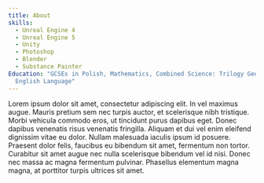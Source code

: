 ```yaml
---
title: About
skills:
  - Unreal Engine 4
  - Unreal Engine 5
  - Unity
  - Photoshop
  - Blender
  - Substance Painter
Education: "GCSEs in Polish, Mathematics, Combined Science: Trilogy Geography,
  English Language"
---
```

Lorem ipsum dolor sit amet, consectetur adipiscing elit. In vel maximus augue. Mauris pretium sem nec turpis auctor, et scelerisque nibh tristique. Morbi vehicula commodo eros, ut tincidunt purus dapibus eget. Donec dapibus venenatis risus venenatis fringilla. Aliquam et dui vel enim eleifend dignissim vitae eu dolor. Nullam malesuada iaculis ipsum id posuere. Praesent dolor felis, faucibus eu bibendum sit amet, fermentum non tortor. Curabitur sit amet augue nec nulla scelerisque bibendum vel id nisi. Donec nec massa ac magna fermentum pulvinar. Phasellus elementum magna magna, at porttitor turpis ultrices sit amet.
